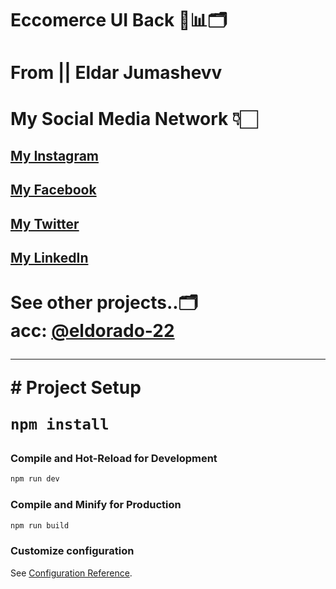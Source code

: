 # Eccomerce UI Back 📠📊🗂

# From || Eldar Jumashevv
# My Social Media Network 👇🏻 <br/>
<h2> <a href="https://www.instagram.com/eldar_jumashevv" target="_blank">My Instagram</a></h2>
<h2> <a href="https://www.facebook.com/eldoradojumashevv" target="_blank">My Facebook</a></h2>
<h2> <a href="https://twitter.com/jumashevv996" target="_blank">My Twitter</a></h2>
<h2> <a href="https://www.linkedin.com/in/eldar-jumashevv-51a792259/" target="_blank">My LinkedIn</a>  </h2>

<h1> See other projects..🗂️ <br/> 
acc: <a href="https://github.com/eldorado-22">@eldorado-22</a>
<hr/>
# Project Setup <br/>  

```sh
npm install
```
### Compile and Hot-Reload for Development

```sh
npm run dev
```

### Compile and Minify for Production
```sh
npm run build
```

### Customize configuration
See [Configuration Reference](https://cli.vuejs.org/config/).
